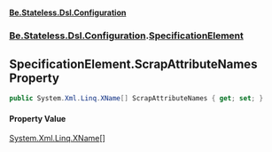 #### [Be.Stateless.Dsl.Configuration](README.md 'README')
### [Be.Stateless.Dsl.Configuration](Be.Stateless.Dsl.Configuration.md 'Be.Stateless.Dsl.Configuration').[SpecificationElement](SpecificationElement.md 'Be.Stateless.Dsl.Configuration.SpecificationElement')

## SpecificationElement.ScrapAttributeNames Property

```csharp
public System.Xml.Linq.XName[] ScrapAttributeNames { get; set; }
```

#### Property Value
[System.Xml.Linq.XName](https://docs.microsoft.com/en-us/dotnet/api/System.Xml.Linq.XName 'System.Xml.Linq.XName')[[]](https://docs.microsoft.com/en-us/dotnet/api/System.Array 'System.Array')